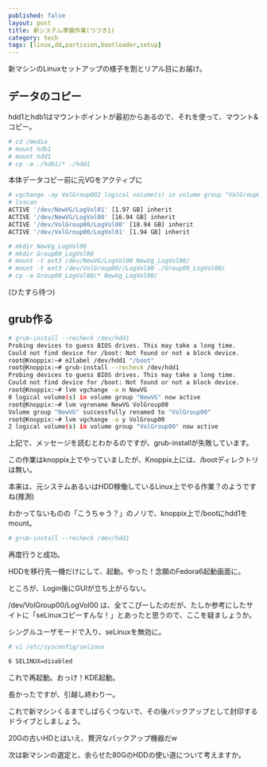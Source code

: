 ```yaml
---
published: false
layout: post
title: 新システム準備作業(つづき1)
category: tech
tags: [linux,dd,partision,bootloader,setup]
---
```


新マシンのLinuxセットアップの様子を割とリアル目にお届け。

## データのコピー

hdd1とhdb1はマウントポイントが最初からあるので、それを使って、マウント&コピー。

```bash
# cd /media
# mount hdb1
# mount hdd1
# cp -a ./hdb1/* ./hdd1
```

本体データコピー前に元VGをアクティブに

```bash
# vgchange -ay VolGroup002 logical volume(s) in volume group "VolGroup00" now active
# lvscan
ACTIVE '/dev/NewVG/LogVol01' [1.97 GB] inherit
ACTIVE '/dev/NewVG/LogVol00' [16.94 GB] inherit
ACTIVE '/dev/VolGroup00/LogVol00' [18.94 GB] inherit
ACTIVE '/dev/VolGroup00/LogVol01' [1.94 GB] inherit

# mkdir NewVg_LogVol00
# mkdir Group00_LogVol00
# mount -t ext3 /dev/NewVG/LogVol00 NewVg_LogVol00/
# mount -t ext3 /dev/VolGroup00//LogVol00 ./Group00_LogVol00/
# cp -a Group00_LogVol00/* NewVg_LogVol00/
```

(ひたすら待つ)

## grub作る

```bash
# grub-install --recheck /dev/hdd1
Probing devices to guess BIOS drives. This may take a long time.
Could not find device for /boot: Not found or not a block device.
root@Knoppix:~# e2label /dev/hdd1 "/boot"
root@Knoppix:~# grub-install --recheck /dev/hdd1
Probing devices to guess BIOS drives. This may take a long time.
Could not find device for /boot: Not found or not a block device.
root@Knoppix:~# lvm vgchange -a n NewVG
0 logical volume(s) in volume group "NewVG" now active
root@Knoppix:~# lvm vgrename NewVG VolGroup00
Volume group "NewVG" successfully renamed to "VolGroup00"
root@Knoppix:~# lvm vgchange -a y VolGroup00
2 logical volume(s) in volume group "VolGroup00" now active
```

上記で、メッセージを読むとわかるのですが、grub-installが失敗しています。

この作業はknoppix上でやっていましたが、Knoppix上には、/bootディレクトリは無い。

本来は、元システムあるいはHDD稼働しているLinux上でやる作業？のようですね(推測)

わかってないものの「こうちゃう？」のノリで、knoppix上で/bootにhdd1をmount。

```bash
# grub-install --recheck /dev/hdd1
```

再度行うと成功。

HDDを移行先一機だけにして、起動。やった！念願のFedora6起動画面に。

ところが、Login後にGUIが立ち上がらない。

/dev/VolGroup00/LogVol00 は、全てこぴーしたのだが、たしか参考にしたサイトに「seLinuxコピーすんな！」とあったと思うので、ここを疑ましょうか。

シングルユーザモードで入り、seLinuxを無効に。

```bash
# vi /etc/sysconfig/selinux

6 SELINUX=disabled
```

これで再起動。おっけ！KDE起動。

長かったですが、引越し終わりー。

これで新マシンくるまでしばらくつないで、その後バックアップとして封印するドライブとしましょう。

20Gの古いHDとはいえ、贅沢なバックアップ機器だw

次は新マシンの選定と、余らせた80GのHDDの使い道について考えますか。
